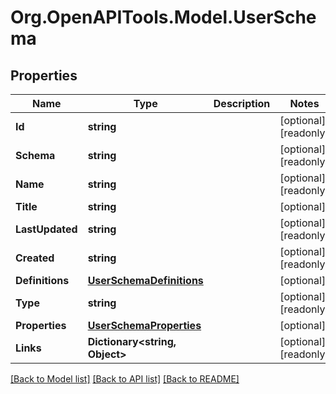 # Org.OpenAPITools.Model.UserSchema

## Properties

Name | Type | Description | Notes
------------ | ------------- | ------------- | -------------
**Id** | **string** |  | [optional] [readonly] 
**Schema** | **string** |  | [optional] [readonly] 
**Name** | **string** |  | [optional] [readonly] 
**Title** | **string** |  | [optional] 
**LastUpdated** | **string** |  | [optional] [readonly] 
**Created** | **string** |  | [optional] [readonly] 
**Definitions** | [**UserSchemaDefinitions**](UserSchemaDefinitions.md) |  | [optional] 
**Type** | **string** |  | [optional] [readonly] 
**Properties** | [**UserSchemaProperties**](UserSchemaProperties.md) |  | [optional] 
**Links** | **Dictionary&lt;string, Object&gt;** |  | [optional] [readonly] 

[[Back to Model list]](../README.md#documentation-for-models) [[Back to API list]](../README.md#documentation-for-api-endpoints) [[Back to README]](../README.md)


